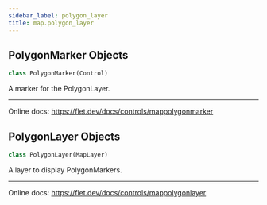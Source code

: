 ```yaml
---
sidebar_label: polygon_layer
title: map.polygon_layer
---
```


## PolygonMarker Objects

```python
class PolygonMarker(Control)
```

A marker for the PolygonLayer.

-----

Online docs: https://flet.dev/docs/controls/mappolygonmarker

## PolygonLayer Objects

```python
class PolygonLayer(MapLayer)
```

A layer to display PolygonMarkers.

-----

Online docs: https://flet.dev/docs/controls/mappolygonlayer

